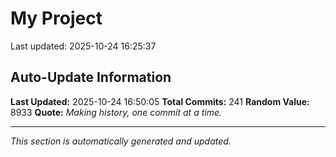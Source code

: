 # My Project


Last updated: 2025-10-24 16:25:37

















































































































































































































































## Auto-Update Information

**Last Updated:** 2025-10-24 16:50:05
**Total Commits:** 241
**Random Value:** 8933
**Quote:** _Making history, one commit at a time._

---
_This section is automatically generated and updated._